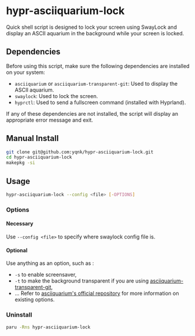 # hypr-asciiquarium-lock
Quick shell script is designed to lock your screen using SwayLock and display an ASCII aquarium in the background while your screen is locked.

## Dependencies

Before using this script, make sure the following dependencies are installed on your system:

- `asciiquarium` or `asciiquarium-transparent-git`: Used to display the ASCII aquarium.
- `swaylock`: Used to lock the screen.
- `hyprctl`: Used to send a fullscreen command (installed with Hyprland).

If any of these dependencies are not installed, the script will display an appropriate error message and exit.

## Manual Install

```bash
git clone git@github.com:yqnk/hypr-asciiquarium-lock.git
cd hypr-asciiquarium-lock
makepkg -si
```

## Usage

```bash
hypr-asciiquarium-lock --config <file> [-OPTIONS]
```

### Options

#### Necessary

Use `--config <file>` to specify where swaylock config file is.

#### Optional

Use anything as an option, such as :
- `-s` to enable screensaver,
- `-t` to make the background transparent if you are using [asciiquarium-transparent-git](https://aur.archlinux.org/packages/asciiquarium-transparent-git),
- ...
Refer to [asciiquarium's official repository](https://github.com/cmatsuoka/asciiquarium) for more information on existing options.

### Uninstall

```bash
paru -Rns hypr-asciiquarium-lock
```
